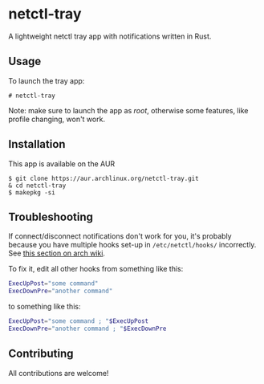 # netctl-tray
A lightweight netctl tray app with notifications written in Rust.

## Usage

To launch the tray app:
```
# netctl-tray
```
Note: make sure to launch the app as *root*, otherwise some features, like profile changing, won't work.

## Installation

This app is available on the AUR
```
$ git clone https://aur.archlinux.org/netctl-tray.git
& cd netctl-tray
$ makepkg -si
```

## Troubleshooting

If connect/disconnect notifications don't work for you, it's probably because you have multiple hooks set-up in `/etc/netctl/hooks/` incorrectly.
See [this section on arch wiki](https://wiki.archlinux.org/index.php/Netctl#Hooks_don't_work).

To fix it, edit all other hooks from something like this:
```sh
ExecUpPost="some command"
ExecDownPre="another command"
```
to something like this:
```sh
ExecUpPost="some command ; "$ExecUpPost
ExecDownPre="another command ; "$ExecDownPre
```

## Contributing

All contributions are welcome!
